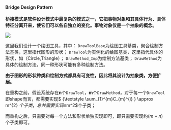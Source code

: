 #### Bridge Design Pattern

**桥接模式是软件设计模式中最复杂的模式之一，它把事物对象和其具体行为、具体特征分离开来，使它们可以各自独立的变化。事物对象仅是一个抽象的概念。**

![](https://upload.wikimedia.org/wikipedia/commons/thumb/c/cf/Bridge_UML_class_diagram.svg/600px-Bridge_UML_class_diagram.svg.png)

这里我们设计一个绘图工具，其中：
`DrawToolBase`为绘图工具基类，聚合绘制方法基类，这里指代图形的形状；
`DrawTool`为实例化的绘图基类，这里指代具体的形状，如（Circle,Triangle）；
`DrawMethod_Imp`为绘制方法基类；
`DrawMethod`为具体的绘制方法，同一种形状可能有多种绘制方法。

**由于图形的形状种类和绘制方式都具有可变性，因此将其设计为抽象类，方便扩展。**

在重构之前，假设系统存在**n**个`DrawTool`，**m**个`DrawMethod`，对于每一个`DrawTool`即shape而言，都需要实现$ {\textstyle \sum_{1}^{m}C_{m}^{i} } \approx m^{2} $个子类，总共需要实现$nm^2$个子类；

而重构之后，只需要对每一个方法和形状单独实现即可，即只需要实现约$(m+n)$个子类即可。